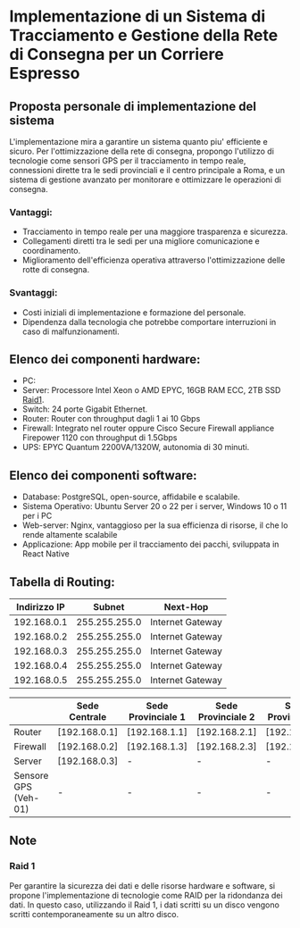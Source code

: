 # Implementazione di un Sistema di Tracciamento e Gestione della Rete di Consegna per un Corriere Espresso

## Proposta personale di implementazione del sistema
L'implementazione mira a garantire un sistema quanto piu' efficiente e sicuro. Per l'ottimizzazione della rete di 
consegna, propongo l'utilizzo di tecnologie come sensori GPS per il tracciamento in tempo reale, connessioni dirette 
tra le sedi provinciali e il centro principale a Roma, e un sistema di gestione avanzato per monitorare e ottimizzare
le operazioni di consegna.

### Vantaggi:
- Tracciamento in tempo reale per una maggiore trasparenza e sicurezza.
- Collegamenti diretti tra le sedi per una migliore comunicazione e coordinamento.
- Miglioramento dell'efficienza operativa attraverso l'ottimizzazione delle rotte di consegna.

### Svantaggi:
- Costi iniziali di implementazione e formazione del personale.
- Dipendenza dalla tecnologia che potrebbe comportare interruzioni in caso di malfunzionamenti.

## Elenco dei componenti hardware:
- PC: 
- Server: Processore Intel Xeon o AMD EPYC, 16GB RAM ECC, 2TB SSD [Raid1](#raid-1).
- Switch: 24 porte Gigabit Ethernet.
- Router: Router con throughput dagli 1 ai 10 Gbps
- Firewall: Integrato nel router oppure Cisco Secure Firewall appliance Firepower 1120 con throughput di 1.5Gbps
- UPS: EPYC Quantum 2200VA/1320W, autonomia di 30 minuti.

## Elenco dei componenti software:
- Database: PostgreSQL, open-source, affidabile e scalabile.
- Sistema Operativo: Ubuntu Server 20 o 22 per i server, Windows 10 o 11 per i PC
- Web-server: Nginx, vantaggioso per la sua efficienza di risorse, il che lo rende altamente scalabile
- Applicazione: App mobile per il tracciamento dei pacchi, sviluppata in React Native

## Tabella di Routing:
| Indirizzo IP | Subnet        | Next-Hop         |
|--------------|---------------|------------------|
| 192.168.0.1  | 255.255.255.0 | Internet Gateway |
| 192.168.0.2  | 255.255.255.0 | Internet Gateway |
| 192.168.0.3  | 255.255.255.0 | Internet Gateway |
| 192.168.0.4  | 255.255.255.0 | Internet Gateway |
| 192.168.0.5  | 255.255.255.0 | Internet Gateway |


[//]: # (- Collega ogni sede provinciale ad un elemento `internet` tramite router, poi collega l'elemento internet alla)

[//]: # (sede centrale)

[//]: # (- Aggiungi almeno 2 o 3 PC per sede &#40;possono essere collegati allo switch)

[//]: # (- Cerca se esiste un modulo gps, altrimenti cerca/chiedi per un alternativa se applicabile)


|                      | Sede Centrale | Sede Provinciale 1 | Sede Provinciale 2 | Sede Provinciale 3 | Sede Provinciale 4 | Sensore GPS |
|----------------------|---------------|--------------------|--------------------|--------------------|--------------------|-------------|
| Router               | [192.168.0.1] | [192.168.1.1]      | [192.168.2.1]      | [192.168.3.1]      | [192.168.4.1]      | -           |
| Firewall             | [192.168.0.2] | [192.168.1.3]      | [192.168.2.3]      | [192.168.3.3]      | [192.168.4.3]      | -           |
| Server               | [192.168.0.3] | -                  | -                  | -                  | -                  | -           |
| Sensore GPS (Veh-01) | -             | -                  | -                  | -                  | -                  | [Veh-01]    |








## Note
### Raid 1
Per garantire la sicurezza dei dati e delle risorse hardware e software, si propone l'implementazione di tecnologie
come RAID per la ridondanza dei dati. In questo caso, utilizzando il Raid 1, i dati scritti su un disco vengono scritti 
contemporaneamente su un altro disco.